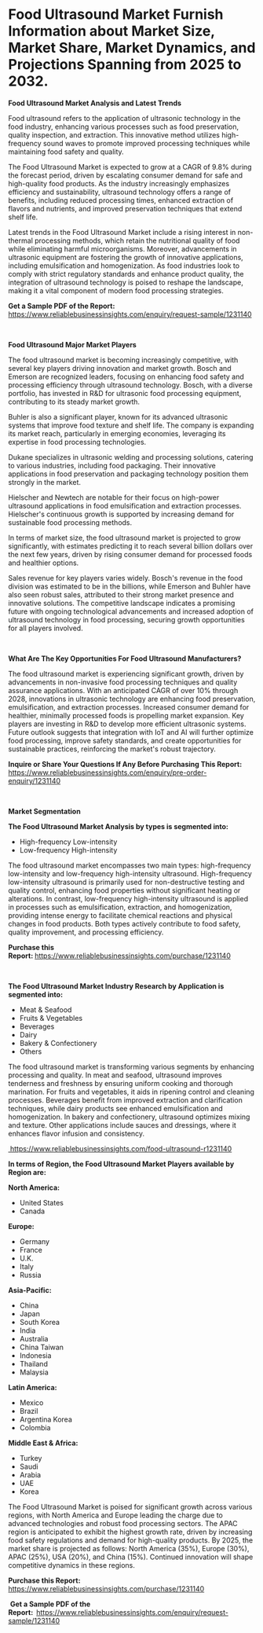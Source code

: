 <p><h1>Food Ultrasound Market Furnish Information about Market Size, Market Share, Market Dynamics, and Projections Spanning from 2025 to 2032.</h1></p><p><strong>Food Ultrasound Market Analysis and Latest Trends</strong></p>
<p><p>Food ultrasound refers to the application of ultrasonic technology in the food industry, enhancing various processes such as food preservation, quality inspection, and extraction. This innovative method utilizes high-frequency sound waves to promote improved processing techniques while maintaining food safety and quality. </p><p>The Food Ultrasound Market is expected to grow at a CAGR of 9.8% during the forecast period, driven by escalating consumer demand for safe and high-quality food products. As the industry increasingly emphasizes efficiency and sustainability, ultrasound technology offers a range of benefits, including reduced processing times, enhanced extraction of flavors and nutrients, and improved preservation techniques that extend shelf life. </p><p>Latest trends in the Food Ultrasound Market include a rising interest in non-thermal processing methods, which retain the nutritional quality of food while eliminating harmful microorganisms. Moreover, advancements in ultrasonic equipment are fostering the growth of innovative applications, including emulsification and homogenization. As food industries look to comply with strict regulatory standards and enhance product quality, the integration of ultrasound technology is poised to reshape the landscape, making it a vital component of modern food processing strategies.</p></p>
<p><strong>Get a Sample PDF of the Report:&nbsp;</strong> <a href="https://www.reliablebusinessinsights.com/enquiry/request-sample/1231140?utm_campaign=39&utm_medium=2&utm_source=Github&utm_content=ia&utm_term=16042025&utm_id=food-ultrasound">https://www.reliablebusinessinsights.com/enquiry/request-sample/1231140</a></p>
<p>&nbsp;</p>
<p><strong>Food Ultrasound Major Market Players</strong></p>
<p><p>The food ultrasound market is becoming increasingly competitive, with several key players driving innovation and market growth. Bosch and Emerson are recognized leaders, focusing on enhancing food safety and processing efficiency through ultrasound technology. Bosch, with a diverse portfolio, has invested in R&D for ultrasonic food processing equipment, contributing to its steady market growth.</p><p>Buhler is also a significant player, known for its advanced ultrasonic systems that improve food texture and shelf life. The company is expanding its market reach, particularly in emerging economies, leveraging its expertise in food processing technologies.</p><p>Dukane specializes in ultrasonic welding and processing solutions, catering to various industries, including food packaging. Their innovative applications in food preservation and packaging technology position them strongly in the market.</p><p>Hielscher and Newtech are notable for their focus on high-power ultrasound applications in food emulsification and extraction processes. Hielscher's continuous growth is supported by increasing demand for sustainable food processing methods.</p><p>In terms of market size, the food ultrasound market is projected to grow significantly, with estimates predicting it to reach several billion dollars over the next few years, driven by rising consumer demand for processed foods and healthier options.</p><p>Sales revenue for key players varies widely. Bosch's revenue in the food division was estimated to be in the billions, while Emerson and Buhler have also seen robust sales, attributed to their strong market presence and innovative solutions. The competitive landscape indicates a promising future with ongoing technological advancements and increased adoption of ultrasound technology in food processing, securing growth opportunities for all players involved.</p></p>
<p>&nbsp;</p>
<p><strong>What Are The Key Opportunities For Food Ultrasound Manufacturers?</strong></p>
<p><p>The food ultrasound market is experiencing significant growth, driven by advancements in non-invasive food processing techniques and quality assurance applications. With an anticipated CAGR of over 10% through 2028, innovations in ultrasonic technology are enhancing food preservation, emulsification, and extraction processes. Increased consumer demand for healthier, minimally processed foods is propelling market expansion. Key players are investing in R&D to develop more efficient ultrasonic systems. Future outlook suggests that integration with IoT and AI will further optimize food processing, improve safety standards, and create opportunities for sustainable practices, reinforcing the market's robust trajectory.</p></p>
<p><strong>Inquire or Share Your Questions If Any Before Purchasing This Report:</strong> <a href="https://www.reliablebusinessinsights.com/enquiry/pre-order-enquiry/1231140?utm_campaign=39&utm_medium=2&utm_source=Github&utm_content=ia&utm_term=16042025&utm_id=food-ultrasound">https://www.reliablebusinessinsights.com/enquiry/pre-order-enquiry/1231140</a></p>
<p>&nbsp;</p>
<p><strong>Market Segmentation</strong></p>
<p><strong>The Food Ultrasound Market Analysis by types is segmented into:</strong></p>
<p><ul><li>High-frequency Low-intensity</li><li>Low-frequency High-intensity</li></ul></p>
<p><p>The food ultrasound market encompasses two main types: high-frequency low-intensity and low-frequency high-intensity ultrasound. High-frequency low-intensity ultrasound is primarily used for non-destructive testing and quality control, enhancing food properties without significant heating or alterations. In contrast, low-frequency high-intensity ultrasound is applied in processes such as emulsification, extraction, and homogenization, providing intense energy to facilitate chemical reactions and physical changes in food products. Both types actively contribute to food safety, quality improvement, and processing efficiency.</p></p>
<p><strong>Purchase this Report:&nbsp;</strong><a href="https://www.reliablebusinessinsights.com/purchase/1231140?utm_campaign=39&utm_medium=2&utm_source=Github&utm_content=ia&utm_term=16042025&utm_id=food-ultrasound">https://www.reliablebusinessinsights.com/purchase/1231140</a></p>
<p>&nbsp;</p>
<p><strong>The Food Ultrasound Market Industry Research by Application is segmented into:</strong></p>
<p><ul><li>Meat & Seafood</li><li>Fruits & Vegetables</li><li>Beverages</li><li>Dairy</li><li>Bakery & Confectionery</li><li>Others</li></ul></p>
<p><p>The food ultrasound market is transforming various segments by enhancing processing and quality. In meat and seafood, ultrasound improves tenderness and freshness by ensuring uniform cooking and thorough marination. For fruits and vegetables, it aids in ripening control and cleaning processes. Beverages benefit from improved extraction and clarification techniques, while dairy products see enhanced emulsification and homogenization. In bakery and confectionery, ultrasound optimizes mixing and texture. Other applications include sauces and dressings, where it enhances flavor infusion and consistency.</p></p>
<p><a href="https://www.reliablebusinessinsights.com/food-ultrasound-r1231140?utm_campaign=39&utm_medium=2&utm_source=Github&utm_content=ia&utm_term=16042025&utm_id=food-ultrasound">&nbsp;https://www.reliablebusinessinsights.com/food-ultrasound-r1231140</a></p>
<p><strong>In terms of Region, the Food Ultrasound Market Players available by Region are:</strong></p>
<p>
    <p> <strong> North America: </strong>
        <ul>
            <li>United States</li>
            <li>Canada</li>
        </ul>
        </p> 
    <p> <strong> Europe: </strong>
        <ul>
            <li>Germany</li>
            <li>France</li>
            <li>U.K.</li>
            <li>Italy</li>
            <li>Russia</li>
        </ul>
        </p> 
    <p> <strong> Asia-Pacific: </strong>
        <ul>
            <li>China</li>
            <li>Japan</li>
            <li>South Korea</li>
            <li>India</li>
            <li>Australia</li>
            <li>China Taiwan</li>
            <li>Indonesia</li>
            <li>Thailand</li>
            <li>Malaysia</li>
        </ul>
        </p> 
    <p> <strong> Latin America: </strong>
        <ul>
            <li>Mexico</li>
            <li>Brazil</li>
            <li>Argentina Korea</li>
            <li>Colombia</li>
        </ul>
        </p> 
    <p> <strong> Middle East & Africa: </strong>
        <ul>
            <li>Turkey</li>
            <li>Saudi</li>
            <li>Arabia</li>
            <li>UAE</li>
            <li>Korea</li>
        </ul>
    </p>
    </p>
<p><p>The Food Ultrasound Market is poised for significant growth across various regions, with North America and Europe leading the charge due to advanced technologies and robust food processing sectors. The APAC region is anticipated to exhibit the highest growth rate, driven by increasing food safety regulations and demand for high-quality products. By 2025, the market share is projected as follows: North America (35%), Europe (30%), APAC (25%), USA (20%), and China (15%). Continued innovation will shape competitive dynamics in these regions.</p></p>
<p><strong>Purchase this Report: </strong><a href="https://www.reliablebusinessinsights.com/purchase/1231140?utm_campaign=39&utm_medium=2&utm_source=Github&utm_content=ia&utm_term=16042025&utm_id=food-ultrasound">https://www.reliablebusinessinsights.com/purchase/1231140</a></p>
<p>&nbsp;<strong>Get a Sample PDF of the Report:&nbsp;&nbsp;</strong><a href="https://www.reliablebusinessinsights.com/enquiry/request-sample/1231140?utm_campaign=39&utm_medium=2&utm_source=Github&utm_content=ia&utm_term=16042025&utm_id=food-ultrasound">https://www.reliablebusinessinsights.com/enquiry/request-sample/1231140</a></p>
<p><strong></strong></p>
<p><p></p><p></p><p></p></p>